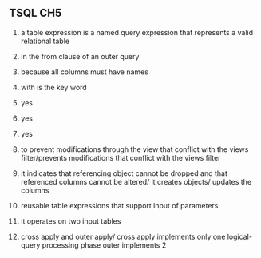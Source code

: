 ## TSQL CH5



1. a table expression is a named query expression that represents a valid relational table

2.  in the from clause of an outer query

3.  because all columns must have names

4. with is the key word


5. yes

6.  yes

7.  yes

8. to prevent modifications through the view that conflict with the views filter/prevents modifications that conflict with the views filter

9. it indicates that referencing object cannot be dropped and that referenced columns cannot be altered/ it creates objects/ updates the columns 

10.  reusable table expressions that support input of parameters

11.  it operates on two input tables

12. cross apply and outer apply/ cross apply implements only one logical-query processing phase outer implements 2 